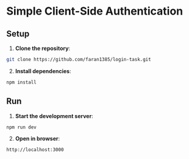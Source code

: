 # Simple Client-Side Authentication

## Setup

1. **Clone the repository**:
```bash
git clone https://github.com/faran1385/login-task.git
```

2. **Install dependencies**:
```bash
npm install
```

## Run

1. **Start the development server**:
```bash
npm run dev
```

2. **Open in browser**:
```bash
http://localhost:3000
``` 



